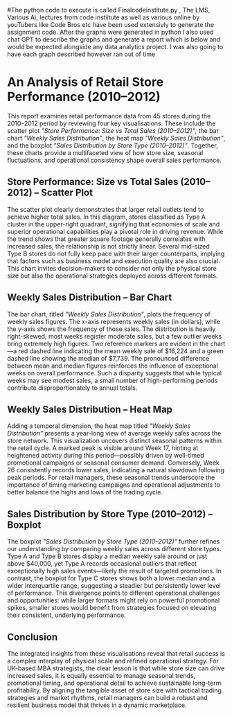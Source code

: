 #The python code to execute is called Finalcodeinstitute.py ,  The LMS, Various Ai,  lectures from code instiitute as well as various  online by youTubers like Code Bros etc have been used extensivly to generate the assignment code.   After the graphs were generated in python I also used chat GPT to describe the graphs and generate a report which is below and would be expected alongside any data analytics project. I was also going to have each graph described however ran out of time
# An Analysis of Retail Store Performance (2010–2012)

This report examines retail performance data from 45 stores during the 2010–2012 period by reviewing four key visualisations. These include the scatter plot *"Store Performance: Size vs Total Sales (2010–2012)"*, the bar chart *"Weekly Sales Distribution"*, the heat map *"Weekly Sales Distribution"*, and the boxplot *"Sales Distribution by Store Type (2010–2012)"*. Together, these charts provide a multifaceted view of how store size, seasonal fluctuations, and operational consistency shape overall sales performance.

## Store Performance: Size vs Total Sales (2010–2012) – Scatter Plot

The scatter plot clearly demonstrates that larger retail outlets tend to achieve higher total sales. In this diagram, stores classified as Type A cluster in the upper-right quadrant, signifying that economies of scale and superior operational capabilities play a pivotal role in driving revenue. While the trend shows that greater square footage generally correlates with increased sales, the relationship is not strictly linear. Several mid-sized Type B stores do not fully keep pace with their larger counterparts, implying that factors such as business model and execution quality are also crucial. This chart invites decision-makers to consider not only the physical store size but also the operational strategies deployed across different formats.

## Weekly Sales Distribution – Bar Chart

The bar chart, titled *"Weekly Sales Distribution"*, plots the frequency of weekly sales figures. The x-axis represents weekly sales (in dollars), while the y-axis shows the frequency of those sales. The distribution is heavily right-skewed; most weeks register moderate sales, but a few outlier weeks bring extremely high figures. Two reference markers are evident in the chart—a red dashed line indicating the mean weekly sale of $16,224 and a green dashed line showing the median of $7,739. The pronounced difference between mean and median figures reinforces the influence of exceptional weeks on overall performance. Such a disparity suggests that while typical weeks may see modest sales, a small number of high-performing periods contribute disproportionately to annual totals.

## Weekly Sales Distribution – Heat Map

Adding a temporal dimension, the heat map titled *"Weekly Sales Distribution"* presents a year-long view of average weekly sales across the store network. This visualization uncovers distinct seasonal patterns within the retail cycle. A marked peak is visible around Week 17, hinting at heightened activity during this period—possibly driven by well-timed promotional campaigns or seasonal consumer demand. Conversely, Week 26 consistently records lower sales, indicating a natural slowdown following peak periods. For retail managers, these seasonal trends underscore the importance of timing marketing campaigns and operational adjustments to better balance the highs and lows of the trading cycle.

## Sales Distribution by Store Type (2010–2012) – Boxplot

The boxplot *"Sales Distribution by Store Type (2010–2012)"* further refines our understanding by comparing weekly sales across different store types. Type A and Type B stores display a median weekly sale around or just above $40,000, yet Type A records occasional outliers that reflect exceptionally high sales events—likely the result of targeted promotions. In contrast, the boxplot for Type C stores shows both a lower median and a wider interquartile range, suggesting a steadier but persistently lower level of performance. This divergence points to different operational challenges and opportunities: while larger formats might rely on powerful promotional spikes, smaller stores would benefit from strategies focused on elevating their consistent, underlying performance.

## Conclusion

The integrated insights from these visualisations reveal that retail success is a complex interplay of physical scale and refined operational strategy. For UK-based MBA strategists, the clear lesson is that while store size can drive increased sales, it is equally essential to manage seasonal trends, promotional timing, and operational detail to achieve sustainable long-term profitability. By aligning the tangible asset of store size with tactical trading strategies and market rhythms, retail managers can build a robust and resilient business model that thrives in a dynamic marketplace.
